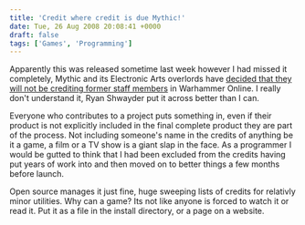```yaml
---
title: 'Credit where credit is due Mythic!'
date: Tue, 26 Aug 2008 20:08:41 +0000
draft: false
tags: ['Games', 'Programming']
---
```


Apparently this was released sometime last week however I had missed it completely, Mythic and its Electronic Arts overlords have [decided that they will not be crediting former staff members](http://www.shacknews.com/onearticle.x/54263) in Warhammer Online. I really don't understand it, Ryan Shwayder put it across better than I can.

Everyone who contributes to a project puts something in, even if their product is not explicitly included in the final complete product they are part of the process. Not including someone's name in the credits of anything be it a game, a film or a TV show is a giant slap in the face. As a programmer I would be gutted to think that I had been excluded from the credits having put years of work into and then moved on to better things a few months before launch.

Open source manages it just fine, huge sweeping lists of credits for relativly minor utilities. Why can a game? Its not like anyone is forced to watch it or read it. Put it as a file in the install directory, or a page on a website.